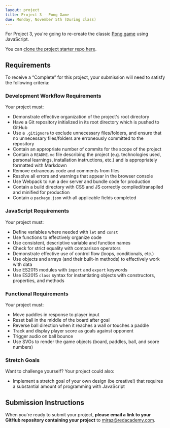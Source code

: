 ```yaml
---
layout: project
title: Project 3 - Pong Game
due: Monday, November 5th (During class)
---
```


For Project 3, you're going to re-create the classic [Pong game](https://en.wikipedia.org/wiki/Pong) using JavaScript.

You can [clone the project starter repo here](https://github.com/redacademy/pong-starter).

## Requirements

To receive a “Complete” for this project, your submission will need to satisfy the following criteria:

### Development Workflow Requirements

Your project must:

- Demonstrate effective organization of the project's root directory
- Have a Git repository initialized in its root directory which is pushed to GitHub
- Use a `.gitignore` to exclude unnecessary files/folders, and ensure that no unnecessary files/folders are erroneously committed to the repository
- Contain an appropriate number of commits for the scope of the project
- Contain a `README.md` file describing the project (e.g. technologies used, personal learnings, installation instructions, etc.) and is appropriately formatted with Markdown
- Remove extraneous code and comments from files
- Resolve all errors and warnings that appear in the browser console
- Use Webpack to run a dev server and bundle code for production
- Contain a build directory with CSS and JS correctly compiled/transpiled and minified for production
- Contain a `package.json` with all applicable fields completed

### JavaScript Requirements

Your project must:

- Define variables where needed with `let` and `const`
- Use functions to effectively organize code
- Use consistent, descriptive variable and function names
- Check for strict equality with comparison operators
- Demonstrate effective use of control flow (loops, conditionals, etc.)
- Use objects and arrays (and their built-in methods) to effectively work with data
- Use ES2015 modules with `import` and `export` keywords
- Use ES2015 `class` syntax for instantiating objects with constructors, properties, and methods

### Functional Requirements

Your project must:

- Move paddles in response to player input
- Reset ball in the middle of the board after goal
- Reverse ball direction when it reaches a wall or touches a paddle
- Track and display player score as goals against opponent
- Trigger audio on ball bounce
- Use SVGs to render the game objects (board, paddles, ball, and score numbers)

### Stretch Goals

Want to challenge yourself? Your project could also:

- Implement a stretch goal of your own design (be creative!) that requires a substantial amount of programming with JavaScript

## Submission Instructions

When you're ready to submit your project, **please email a link to your GitHub repository containing your project** to [miraz@redacademy.com](mailto:miraz@redacademy.com).
